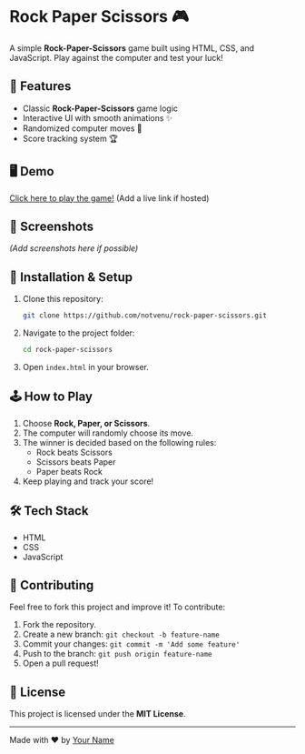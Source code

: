 # Rock Paper Scissors 🎮

A simple **Rock-Paper-Scissors** game built using HTML, CSS, and JavaScript. Play against the computer and test your luck!

## 🚀 Features
- Classic **Rock-Paper-Scissors** game logic
- Interactive UI with smooth animations ✨
- Randomized computer moves 🤖
- Score tracking system 🏆

## 🖥️ Demo
[Click here to play the game!](#) (Add a live link if hosted)

## 📸 Screenshots
*(Add screenshots here if possible)*

## 🔧 Installation & Setup
1. Clone this repository:
   ```sh
   git clone https://github.com/notvenu/rock-paper-scissors.git
   ```
2. Navigate to the project folder:
   ```sh
   cd rock-paper-scissors
   ```
3. Open `index.html` in your browser.

## 🕹️ How to Play
1. Choose **Rock, Paper, or Scissors**.
2. The computer will randomly choose its move.
3. The winner is decided based on the following rules:
   - Rock beats Scissors
   - Scissors beats Paper
   - Paper beats Rock
4. Keep playing and track your score!

## 🛠️ Tech Stack
- HTML
- CSS
- JavaScript

## 🤝 Contributing
Feel free to fork this project and improve it! To contribute:
1. Fork the repository.
2. Create a new branch: `git checkout -b feature-name`
3. Commit your changes: `git commit -m 'Add some feature'`
4. Push to the branch: `git push origin feature-name`
5. Open a pull request!

## 📜 License
This project is licensed under the **MIT License**.

---
Made with ❤️ by [Your Name](https://github.com/notvenu)

